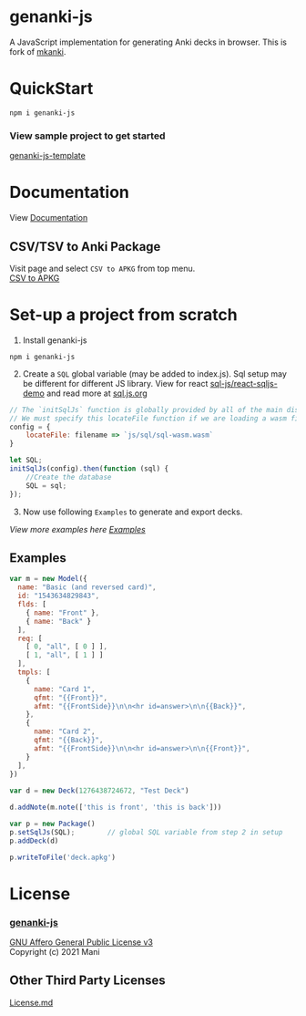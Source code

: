 # genanki-js
A JavaScript implementation for generating Anki decks in browser. This is fork of [mkanki](https://github.com/nornagon/mkanki).

# QuickStart
```
npm i genanki-js
```

### View sample project to get started
[genanki-js-template](https://github.com/krmanik/genanki-js/tree/main/sample)

# Documentation
View [Documentation](https://krmanik.github.io/genanki-js)

## CSV/TSV to Anki Package
Visit page and select `CSV to APKG` from top menu.<br>
[CSV to APKG](https://krmanik.github.io/genanki-js/demo/index.html)

# Set-up a project from scratch
1. Install genanki-js
```
npm i genanki-js
```

2. Create a `SQL` global variable (may be added to index.js). Sql setup may be different for different JS library. View for react [sql-js/react-sqljs-demo](https://github.com/sql-js/react-sqljs-demo) and read more at [sql.js.org](https://sql.js.org/)

```js
// The `initSqlJs` function is globally provided by all of the main dist files if loaded in the browser.
// We must specify this locateFile function if we are loading a wasm file from anywhere other than the current html page's folder.
config = {
    locateFile: filename => `js/sql/sql-wasm.wasm`
}

let SQL;
initSqlJs(config).then(function (sql) {
    //Create the database
    SQL = sql;
});
```

3. Now use following `Examples` to generate and export decks.

*View more examples here [Examples](https://krmanik.github.io/genanki-js/demo/index.html)*

## Examples
```js
var m = new Model({
  name: "Basic (and reversed card)",
  id: "1543634829843",
  flds: [
    { name: "Front" },
    { name: "Back" }
  ],
  req: [
    [ 0, "all", [ 0 ] ],
    [ 1, "all", [ 1 ] ]
  ],
  tmpls: [
    {
      name: "Card 1",
      qfmt: "{{Front}}",
      afmt: "{{FrontSide}}\n\n<hr id=answer>\n\n{{Back}}",
    },
    {
      name: "Card 2",
      qfmt: "{{Back}}",
      afmt: "{{FrontSide}}\n\n<hr id=answer>\n\n{{Front}}",
    }
  ],
})
                        
var d = new Deck(1276438724672, "Test Deck")

d.addNote(m.note(['this is front', 'this is back']))

var p = new Package()
p.setSqlJs(SQL);        // global SQL variable from step 2 in setup
p.addDeck(d)

p.writeToFile('deck.apkg')
```

# License
### [genanki-js]()
[GNU Affero General Public License v3](https://opensource.org/licenses/AGPL-3.0)
<br>Copyright (c) 2021 Mani

## Other Third Party Licenses
[License.md](https://github.com/krmanik/genanki-js/blob/master/License.md)